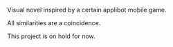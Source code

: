 Visual novel inspired by a certain applibot mobile game.

All similarities are a coincidence.

This project is on hold for now.
